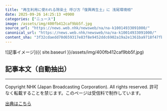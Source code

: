 ```yaml
---
title: "再生利用に使われる除染土 呼び方「復興再生土」に 浅尾環境相"
date: 2025-09-26 14:25:13 +0900
categories: ["ニュース"]
image: /assets/img/400fb412caf9bb5f.jpg
source_url: "https://news.web.nhk/newsweb/na/na-k10014933091000/"
canonical_url: "https://news.web.nhk/newsweb/na/na-k10014933091000/"
content_sha: "3f32cdaedd70d659317e83f8e9452ddc6902a19a2e1361ba9718f47fba5c9c3f"
---
```


![記事イメージ]({{ site.baseurl }}/assets/img/400fb412caf9bb5f.jpg)

## 記事本文（自動抽出）
<div><div class="_13tndsj2"><nav aria-label="フッターサイトナビゲーション" class="_13tndsj4"></nav><hr class="esl7kn2s esl7kn1l esl7kn1n _14xli2ae"><p class="esl7kn2s esl7kn1m esl7kn1o _1yvk0f68 _1lugom81">Copyright NHK (Japan Broadcasting Corporation). All rights reserved. 許可なく転載することを禁じます。このページは受信料で制作しています。</p></div></div>

[出典はこちら](https://news.web.nhk/newsweb/na/na-k10014933091000/)
